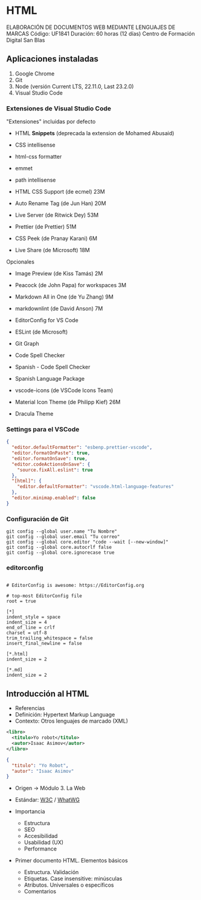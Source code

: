 # HTML

ELABORACIÓN DE DOCUMENTOS WEB MEDIANTE LENGUAJES DE MARCAS
Código: UF1841
Duración: 60 horas (12 días)
Centro de Formación Digital San Blas

## Aplicaciones instaladas

1. Google Chrome
2. Git
3. Node (versión Current LTS, 22.11.0, Last 23.2.0)
4. Visual Studio Code

### Extensiones de Visual Studio Code

"Extensiones" incluidas por defecto

- HTML **Snippets** (deprecada la extension de Mohamed Abusaid)
- CSS intellisense
- html-css formatter
- emmet
- path intellisense

- HTML CSS Support (de ecmel) 23M
- Auto Rename Tag (de Jun Han) 20M
- Live Server (de Ritwick Dey) 53M
- Prettier (de Prettier) 51M
- CSS Peek (de Pranay Karani) 6M
- Live Share (de Microsoft) 18M

Opcionales

- Image Preview (de Kiss Tamás) 2M
- Peacock (de John Papa) for workspaces 3M

- Markdown All in One (de Yu Zhang) 9M
- markdownlint (de David Anson) 7M

- EditorConfig for VS Code
- ESLint (de Microsoft)
- Git Graph

- Code Spell Checker
- Spanish - Code Spell Checker
- Spanish Language Package

- vscode-icons (de VSCode Icons Team)
- Material Icon Theme (de Philipp Kief) 26M
- Dracula Theme

### Settings para el VSCode

```json
{
  "editor.defaultFormatter": "esbenp.prettier-vscode",
  "editor.formatOnPaste": true,
  "editor.formatOnSave": true,
  "editor.codeActionsOnSave": {
    "source.fixAll.eslint": true
  },
  "[html]": {
    "editor.defaultFormatter": "vscode.html-language-features"
  },
  "editor.minimap.enabled": false
}
```

### Configuración de Git

```shell
git config --global user.name "Tu Nombre"
git config --global user.email "Tu correo"
git config --global core.editor "code --wait [--new-window]"
git config --global core.autocrlf false
git config --global core.ignorecase true
```

### editorconfig

```editorconfig

# EditorConfig is awesome: https://EditorConfig.org

# top-most EditorConfig file
root = true

[*]
indent_style = space
indent_size = 4
end_of_line = crlf
charset = utf-8
trim_trailing_whitespace = false
insert_final_newline = false

[*.html]
indent_size = 2

[*.md]
indent_size = 2
```

## Introducción al HTML

- Referencias
- Definición: Hypertext Markup Language
- Contexto: Otros lenguajes de marcado (XML)

```xml
<libro>
  <titulo>Yo robot</titulo>
  <autor>Isaac Asimov</autor>
</libro>
```

```json
{
  "titulo": "Yo Robot",
  "autor": "Isaac Asimov"
}
```

- Origen -> Módulo 3. La Web
- Estándar: [W3C](https://www.w3.org/) / [WhatWG](https://whatwg.org/)

- Importancia

  - Estructura
  - SEO
  - Accesibilidad
  - Usabilidad (UX)
  - Performance

- Primer documento HTML. Elementos básicos

  - Estructura. Validación
  - Etiquetas. Case insensitive: minúsculas
  - Atributos. Universales o específicos
  - Comentarios

